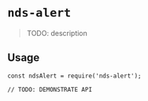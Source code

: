 # `nds-alert`

> TODO: description

## Usage

```
const ndsAlert = require('nds-alert');

// TODO: DEMONSTRATE API
```
